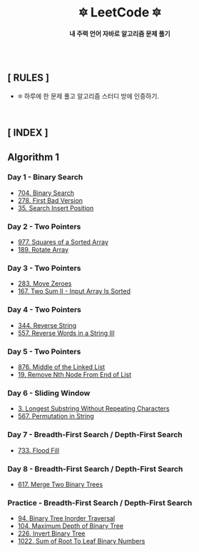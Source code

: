 <div align="center">

<h1>🔯 <b>LeetCode</b> 🔯</h1>

<b>내 주력 언어 자바로 알고리즘 문제 풀기</b>

</div>

<br>
<br>

## **[ RULES ]**
- 🔯 하루에 한 문제 풀고 알고리즘 스터디 방에 인증하기.

<br>

## **[ INDEX ]**
## Algorithm 1
### **Day 1 - Binary Search**
- [704. Binary Search](https://github.com/kellykang-tech/algorithm/blob/main/LeetCode/src/com/lab/studyplan/algorithm1/binarysearch/BinarySearch704.java)
- [278. First Bad Version](https://github.com/kellykang-tech/algorithm/blob/main/LeetCode/src/com/lab/studyplan/algorithm1/binarysearch/FirstBadVersion278.java)
- [35. Search Insert Position](https://github.com/kellykang-tech/algorithm/blob/main/LeetCode/src/com/lab/studyplan/algorithm1/binarysearch/SearchInsertPosition35.java)

### **Day 2 - Two Pointers**
- [977. Squares of a Sorted Array](https://github.com/kellykang-tech/algorithm/blob/main/LeetCode/src/com/lab/studyplan/algorithm1/twopointers/SquaresOfaSortedArray977.java)
- [189. Rotate Array](https://github.com/kellykang-tech/algorithm/blob/main/LeetCode/src/com/lab/studyplan/algorithm1/twopointers/RotateArray189.java)

### **Day 3 - Two Pointers**
- [283. Move Zeroes](https://github.com/kellykang-tech/algorithm/blob/main/LeetCode/src/com/lab/studyplan/algorithm1/twopointers/MoveZeroes283.java)
- [167. Two Sum II - Input Array Is Sorted](https://github.com/kellykang-tech/algorithm/blob/main/LeetCode/src/com/lab/studyplan/algorithm1/twopointers/TwoSum167.java)

### **Day 4 - Two Pointers**
- [344. Reverse String](https://github.com/kellykang-tech/algorithm/blob/main/LeetCode/src/com/lab/studyplan/algorithm1/twopointers/ReverseString344.java)
- [557. Reverse Words in a String III](https://github.com/kellykang-tech/algorithm/blob/main/LeetCode/src/com/lab/studyplan/algorithm1/twopointers/ReverseWords557.java)

### **Day 5 - Two Pointers**
- [876. Middle of the Linked List](https://github.com/kellykang-tech/algorithm/blob/main/LeetCode/src/com/lab/studyplan/algorithm1/twopointers/MiddleOfTheLinkedList876.java)
- [19. Remove Nth Node From End of List](https://github.com/kellykang-tech/algorithm/blob/main/LeetCode/src/com/lab/studyplan/algorithm1/twopointers/RemoveNthNodeFromEndOfList19.java)

### **Day 6 - Sliding Window**
- [3. Longest Substring Without Repeating Characters](https://github.com/kellykang-tech/algorithm/blob/main/LeetCode/src/com/lab/studyplan/algorithm1/slidingwindow/LongestSubstring3.java)
- [567. Permutation in String](https://github.com/kellykang-tech/algorithm/blob/main/LeetCode/src/com/lab/studyplan/algorithm1/slidingwindow/PermutationInString567.java)

### **Day 7 - Breadth-First Search / Depth-First Search**
- [733. Flood Fill](https://github.com/kellykang-tech/algorithm/blob/main/LeetCode/src/com/lab/studyplan/algorithm1/bfsdfs/FloodFill733.java)

### **Day 8 - Breadth-First Search / Depth-First Search**
- [617. Merge Two Binary Trees](https://github.com/kellykang-tech/algorithm/blob/main/LeetCode/src/com/lab/studyplan/algorithm1/bfsdfs/MergeTwoBinaryTrees617.java)


### **Practice - Breadth-First Search / Depth-First Search**
- [94. Binary Tree Inorder Traversal](https://github.com/kellykang-tech/algorithm/blob/main/LeetCode/src/com/lab/studyplan/algorithm1/bfsdfs/BinaryTreeInorderTraversal94.java)
- [104. Maximum Depth of Binary Tree](https://github.com/kellykang-tech/algorithm/blob/main/LeetCode/src/com/lab/studyplan/algorithm1/bfsdfs/MaximumDepth104.java)
- [226. Invert Binary Tree](https://github.com/kellykang-tech/algorithm/blob/main/LeetCode/src/com/lab/studyplan/algorithm1/bfsdfs/InvertBinaryTree226.java)
- [1022. Sum of Root To Leaf Binary Numbers](https://github.com/kellykang-tech/algorithm/blob/main/LeetCode/src/com/lab/studyplan/algorithm1/bfsdfs/SumOfRootToLeafBinaryNumbers1022.java)